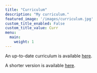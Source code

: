 ```yaml
---
title: "Curriculum"
description: "My curriculum."
featured_image: '/images/curriculum.jpg'
custom_title_enabled: False
custom_title_value: Curr
menu:
  main:
    weight: 1
---
```


An up-to-date curriculum is available [here](https://raw.githubusercontent.com/RiccardoBuscicchio/CV/build/CV.pdf).

A shorter version is available [here](https://raw.githubusercontent.com/RiccardoBuscicchio/CV/build/CVshort.pdf).